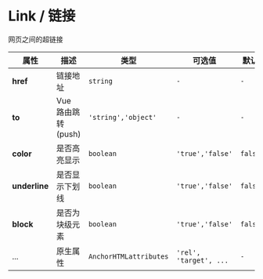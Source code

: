# Link / 链接

网页之间的超链接

<fe-code-show title="默认的" name="ex-link-default"/>

<fe-code-show  title="高亮" desc="以不同的颜色区分链接" name="ex-link-color" />

<fe-code-show  title="不同风格的" desc="链接的风格" name="ex-link-more" />

<fe-code-show  title="路由跳转" desc="link组件提供了vueRouter push的路由跳转方式" name="ex-link-to" />

<fe-attributes>

<fe-attributes-title title="Link Props" />

| 属性          | 描述               | 类型                   | 可选值                 | 默认    |
| ------------- | ------------------ | ---------------------- | ---------------------- | ------- |
| **href**      | 链接地址           | `string`               | `-`                    | `-`     |
| **to**        | Vue 路由跳转(push) | `'string','object'`    | `-`                    | `-`     |
| **color**     | 是否高亮显示       | `boolean`              | `'true','false'`       | `false` |
| **underline** | 是否显示下划线     | `boolean`              | `'true','false'`       | `false` |
| **block**     | 是否为块级元素     | `boolean`              | `'true','false'`       | `false` |
| ...           | 原生属性           | `AnchorHTMLattributes` | `'rel', 'target', ...` | `-`     |

</fe-attributes>

